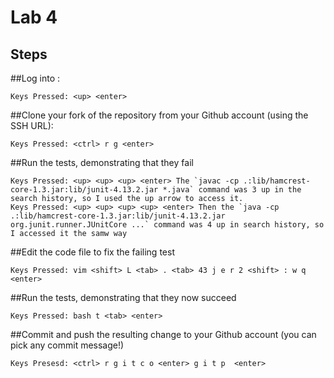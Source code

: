 # Lab 4

## Steps

##Log into <ieng6>:
```
Keys Pressed: <up> <enter>
```

##Clone your fork of the repository from your Github account (using the SSH URL):
```
Keys Pressed: <ctrl> r g <enter> 
```

##Run the tests, demonstrating that they fail
```
Keys Pressed: <up> <up> <up> <enter> The `javac -cp .:lib/hamcrest-core-1.3.jar:lib/junit-4.13.2.jar *.java` command was 3 up in the search history, so I used the up arrow to access it.
Keys Pressed: <up> <up> <up> <up> <enter> Then the `java -cp .:lib/hamcrest-core-1.3.jar:lib/junit-4.13.2.jar org.junit.runner.JUnitCore ...` command was 4 up in search history, so I accessed it the samw way

```

##Edit the code file to fix the failing test
```
Keys Pressed: vim <shift> L <tab> . <tab> 43 j e r 2 <shift> : w q <enter>
```

##Run the tests, demonstrating that they now succeed
```
Keys Pressed: bash t <tab> <enter>
```

##Commit and push the resulting change to your Github account (you can pick any commit message!)
```
Keys Presesd: <ctrl> r g i t c o <enter> g i t p  <enter> 
```
